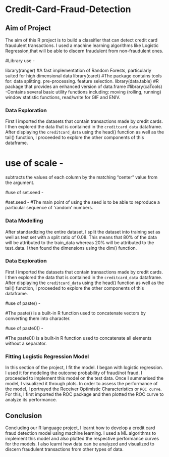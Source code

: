 # Credit-Card-Fraud-Detection
## Aim of Project

The aim of this R project is to build a classifier that can detect credit card fraudulent transactions.
I used a machine learning algorithms like Logistic Regression,that will be able to discern fraudulent from non-fraudulent ones.

#Library use -

library(ranger)   #A fast implementation of Random Forests, particularly suited for high dimensional data
library(caret)    #The package contains tools for: data splitting. pre-processing. feature selection.
library(data.table) #R package that provides an enhanced version of data.frame 
#library(caTools)  -Contains several basic utility functions including: moving (rolling, running) window statistic functions, read/write for GIF and ENIV.

### Data Exploration

First I imported the datasets that contain transactions made by credit cards.
 I then explored the data that is contained in the ``creditcard_data`` dataframe.
 After displaying the ```creditcard_data``` using the head() function as well as the tail() function,
 I proceeded to explore the other components of this dataframe. 

# use of scale -

subtracts the values of each column by the matching “center” value from the argument.

#use of set.seed -

#set.seed - #The main point of using the seed is to be able to reproduce a particular sequence of 'random' numbers.

### Data Modelling

After standardizing the entire dataset,
 I split the dataset into training set as well as test set with a split ratio of 0.08. 
This means that 80% of the data will be attributed to the train_data whereas 20% will be attributed to the test_data. 
I then found the dimensions using the dim() function.

### Data Exploration

First I imported the datasets that contain transactions made by credit cards.
 I then explored the data that is contained in the ```creditcard_data``` dataframe.
 After displaying the ```creditcard_data``` using the head() function as well as the tail() function,
 I proceeded to explore the other components of this dataframe. 

#use of paste() -

#The paste() is a built-in R function used to concatenate vectors by converting them into character.

#use of paste0() -

#The paste0() is a built-in R function used to concatenate all elements without a separator. 

### Fitting Logistic Regression Model

In this section of the project, I fit the model.
 I began with logistic regression. I used it for modeling the outcome probability of fraud/not fraud.
 I proceeded to implement this model on the test data. Once I summarised the model,
 I visualized it through plots. 
In order to assess the performance of the model, 
I portrayed the Receiver Optimistic Characteristics or ``ROC curve``. For this,
 I first imported the ROC package and then plotted the ROC curve to analyze its performance.

## Conclusion

Concluding our R language project,
 I learnt how to develop a credit card fraud detection model using machine learning.
 I used a ML algorithms to implement this model and also plotted the respective performance curves for the models.
 I also learnt how data can be analyzed and visualized to discern fraudulent transactions from other types of data.
